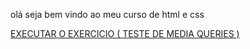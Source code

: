 olá seja bem vindo ao meu curso de html e css


<a href="https://bigodd.github.io/html-css/exercicios/ex026-mediaqueries/mq004/index.html">EXECUTAR O EXERCICIO ( TESTE DE MEDIA QUERIES )</a>